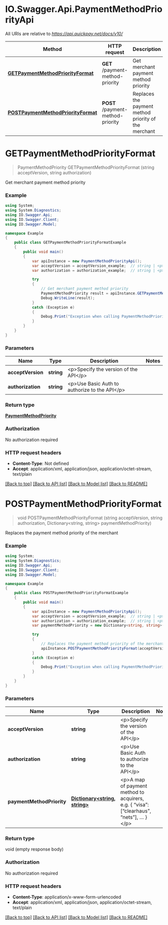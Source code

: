 # IO.Swagger.Api.PaymentMethodPriorityApi

All URIs are relative to *https://api.quickpay.net/docs/v10/*

Method | HTTP request | Description
------------- | ------------- | -------------
[**GETPaymentMethodPriorityFormat**](PaymentMethodPriorityApi.md#getpaymentmethodpriorityformat) | **GET** /payment-method-priority | Get merchant payment method priority
[**POSTPaymentMethodPriorityFormat**](PaymentMethodPriorityApi.md#postpaymentmethodpriorityformat) | **POST** /payment-method-priority | Replaces the payment method priority of the merchant


<a name="getpaymentmethodpriorityformat"></a>
# **GETPaymentMethodPriorityFormat**
> PaymentMethodPriority GETPaymentMethodPriorityFormat (string acceptVersion, string authorization)

Get merchant payment method priority

 

### Example
```csharp
using System;
using System.Diagnostics;
using IO.Swagger.Api;
using IO.Swagger.Client;
using IO.Swagger.Model;

namespace Example
{
    public class GETPaymentMethodPriorityFormatExample
    {
        public void main()
        {
            var apiInstance = new PaymentMethodPriorityApi();
            var acceptVersion = acceptVersion_example;  // string | <p>Specify the version of the API</p> 
            var authorization = authorization_example;  // string | <p>Use Basic Auth to authorize to the API</p> 

            try
            {
                // Get merchant payment method priority
                PaymentMethodPriority result = apiInstance.GETPaymentMethodPriorityFormat(acceptVersion, authorization);
                Debug.WriteLine(result);
            }
            catch (Exception e)
            {
                Debug.Print("Exception when calling PaymentMethodPriorityApi.GETPaymentMethodPriorityFormat: " + e.Message );
            }
        }
    }
}
```

### Parameters

Name | Type | Description  | Notes
------------- | ------------- | ------------- | -------------
 **acceptVersion** | **string**| &lt;p&gt;Specify the version of the API&lt;/p&gt;  | 
 **authorization** | **string**| &lt;p&gt;Use Basic Auth to authorize to the API&lt;/p&gt;  | 

### Return type

[**PaymentMethodPriority**](PaymentMethodPriority.md)

### Authorization

No authorization required

### HTTP request headers

 - **Content-Type**: Not defined
 - **Accept**: application/xml, application/json, application/octet-stream, text/plain

[[Back to top]](#) [[Back to API list]](../README.md#documentation-for-api-endpoints) [[Back to Model list]](../README.md#documentation-for-models) [[Back to README]](../README.md)

<a name="postpaymentmethodpriorityformat"></a>
# **POSTPaymentMethodPriorityFormat**
> void POSTPaymentMethodPriorityFormat (string acceptVersion, string authorization, Dictionary<string, string> paymentMethodPriority)

Replaces the payment method priority of the merchant

 

### Example
```csharp
using System;
using System.Diagnostics;
using IO.Swagger.Api;
using IO.Swagger.Client;
using IO.Swagger.Model;

namespace Example
{
    public class POSTPaymentMethodPriorityFormatExample
    {
        public void main()
        {
            var apiInstance = new PaymentMethodPriorityApi();
            var acceptVersion = acceptVersion_example;  // string | <p>Specify the version of the API</p> 
            var authorization = authorization_example;  // string | <p>Use Basic Auth to authorize to the API</p> 
            var paymentMethodPriority = new Dictionary<string, string>(); // Dictionary<string, string> | <p>A map of payment method to acquirers, e.g. { “visa”: [“clearhaus”, “nets”], … }</p> 

            try
            {
                // Replaces the payment method priority of the merchant
                apiInstance.POSTPaymentMethodPriorityFormat(acceptVersion, authorization, paymentMethodPriority);
            }
            catch (Exception e)
            {
                Debug.Print("Exception when calling PaymentMethodPriorityApi.POSTPaymentMethodPriorityFormat: " + e.Message );
            }
        }
    }
}
```

### Parameters

Name | Type | Description  | Notes
------------- | ------------- | ------------- | -------------
 **acceptVersion** | **string**| &lt;p&gt;Specify the version of the API&lt;/p&gt;  | 
 **authorization** | **string**| &lt;p&gt;Use Basic Auth to authorize to the API&lt;/p&gt;  | 
 **paymentMethodPriority** | [**Dictionary&lt;string, string&gt;**](string.md)| &lt;p&gt;A map of payment method to acquirers, e.g. { “visa”: [“clearhaus”, “nets”], … }&lt;/p&gt;  | 

### Return type

void (empty response body)

### Authorization

No authorization required

### HTTP request headers

 - **Content-Type**: application/x-www-form-urlencoded
 - **Accept**: application/xml, application/json, application/octet-stream, text/plain

[[Back to top]](#) [[Back to API list]](../README.md#documentation-for-api-endpoints) [[Back to Model list]](../README.md#documentation-for-models) [[Back to README]](../README.md)

